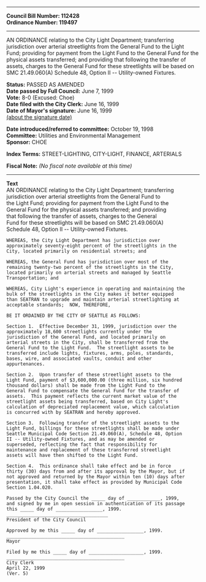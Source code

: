 * * * * *  
  
**Council Bill Number: [](#h0)[](#h2)112428**   
**Ordinance Number: 119497**  
  
* * * * *  
  
AN ORDINANCE relating to the City Light Department; transferring jurisdiction over arterial streetlights from the General Fund to the Light Fund; providing for payment from the Light Fund to the General Fund for the physical assets transferred; and providing that following the transfer of assets, charges to the General Fund for these streetlights will be based on SMC 21.49.060(A) Schedule 48, Option II -- Utility-owned Fixtures.  
  
**Status:** PASSED AS AMENDED   
**Date passed by Full Council:** June 7, 1999   
**Vote:** 8-0 (Excused: Choe)   
**Date filed with the City Clerk:** June 16, 1999   
**Date of Mayor's signature:** June 16, 1999   
[(about the signature date)](/~public/approvaldate.htm)   
  
  
**Date introduced/referred to committee:** October 19, 1998   
**Committee:** Utilities and Environmental Management   
**Sponsor:** CHOE   
  
**Index Terms:** STREET-LIGHTING, CITY-LIGHT, FINANCE, ARTERIALS  
  
**Fiscal Note:** *(No fiscal note available at this time)*  
  
* * * * *  
  
**Text**  
    AN ORDINANCE relating to the City Light Department; transferring  
    jurisdiction over arterial streetlights from the General Fund to  
    the Light Fund; providing for payment from the Light Fund to the  
    General Fund for the physical assets transferred; and providing  
    that following the transfer of assets, charges to the General  
    Fund for these streetlights will be based on SMC 21.49.060(A)  
    Schedule 48, Option II -- Utility-owned Fixtures.  
  
    WHEREAS, the City Light Department has jurisdiction over  
    approximately seventy-eight percent of the streetlights in the  
    City, located primarily on residential streets; and  
  
    WHEREAS, the General Fund has jurisdiction over most of the  
    remaining twenty-two percent of the streetlights in the City,  
    located primarily on arterial streets and managed by Seattle  
    Transportation; and  
  
    WHEREAS, City Light's experience in operating and maintaining the  
    bulk of the streetlights in the City makes it better equipped  
    than SEATRAN to upgrade and maintain arterial streetlighting at  
    acceptable standards;  NOW, THEREFORE,  
  
    BE IT ORDAINED BY THE CITY OF SEATTLE AS FOLLOWS:  
  
    Section 1.  Effective December 31, 1999, jurisdiction over the  
    approximately 18,600 streetlights currently under the  
    jurisdiction of the General Fund, and located primarily on  
    arterial streets in the City, shall be transferred from the  
    General Fund to the Light Fund.  The streetlight assets to be  
    transferred include lights, fixtures, arms, poles, standards,  
    bases, wire, and associated vaults, conduit and other  
    appurtenances.  
  
    Section 2.  Upon transfer of these streetlight assets to the  
    Light Fund, payment of $3,600,000.00 (three million, six hundred  
    thousand dollars) shall be made from the Light Fund to the  
    General Fund to compensate the General Fund for the transfer of  
    assets.  This payment reflects the current market value of the  
    streetlight assets being transferred, based on City Light's  
    calculation of depreciated replacement value, which calculation  
    is concurred with by SEATRAN and hereby approved.  
  
    Section 3.  Following transfer of the streetlight assets to the  
    Light Fund, billings for these streetlights shall be made under  
    Seattle Municipal Code Section 21.49.060(A), Schedule 48, Option  
    II -- Utility-owned Fixtures, and as may be amended or  
    superseded, reflecting the fact that responsibility for  
    maintenance and replacement of these transferred streetlight  
    assets will have then shifted to the Light Fund.  
  
    Section 4.  This ordinance shall take effect and be in force  
    thirty (30) days from and after its approval by the Mayor, but if  
    not approved and returned by the Mayor within ten (10) days after  
    presentation, it shall take effect as provided by Municipal Code  
    Section 1.04.020.  
  
    Passed by the City Council the _____ day of ____________, 1999,  
    and signed by me in open session in authentication of its passage  
    this _____ day of _________________, 1999.  
    _____________________________________  
    President of the City Council  
  
    Approved by me this _____ day of _________________, 1999.  
    ___________________________________________  
    Mayor  
  
    Filed by me this _____ day of ____________________, 1999.  
    ___________________________________________  
    City Clerk  
    April 22, 1999  
    (Ver. 5)  
